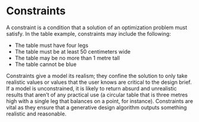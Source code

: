 # Constraints

A constraint is a condition that a solution of an optimization problem must satisfy. In the table example, constraints may include the following:

* The table must have four legs 
* The table must be at least 50 centimeters wide 
* The table may be no more than 1 metre tall 
* The table cannot be blue 

Constraints give a model its realism; they confine the solution to only take realistic values or values that the user knows are critical to the design brief. If a model is unconstrained, it is likely to return absurd and unrealistic results that aren’t of any practical use \(a circular table that is three metres high with a single leg that balances on a point, for instance\). Constraints are vital as they ensure that a generative design algorithm outputs something realistic and reasonable.

